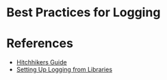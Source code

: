 # Best Practices for Logging

# References
+ [Hitchhikers Guide](docs.python-guide.org/writing/logging)
+ [Setting Up Logging from Libraries](https://towardsdatascience.com/the-reusable-python-logging-template-for-all-your-data-science-apps-551697c8540)